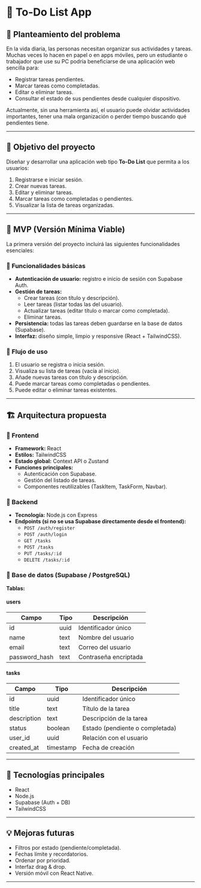 # 📝 To-Do List App

## 📌 Planteamiento del problema
En la vida diaria, las personas necesitan organizar sus actividades y tareas. Muchas veces lo hacen en papel o en apps móviles, pero un estudiante o trabajador que use su PC podría beneficiarse de una aplicación web sencilla para:

- Registrar tareas pendientes.  
- Marcar tareas como completadas.  
- Editar o eliminar tareas.  
- Consultar el estado de sus pendientes desde cualquier dispositivo.

Actualmente, sin una herramienta así, el usuario puede olvidar actividades importantes, tener una mala organización o perder tiempo buscando qué pendientes tiene.

---

## 🎯 Objetivo del proyecto
Diseñar y desarrollar una aplicación web tipo **To-Do List** que permita a los usuarios:

1. Registrarse e iniciar sesión.  
2. Crear nuevas tareas.  
3. Editar y eliminar tareas.  
4. Marcar tareas como completadas o pendientes.  
5. Visualizar la lista de tareas organizadas.  

---

## 🧠 MVP (Versión Mínima Viable)
La primera versión del proyecto incluirá las siguientes funcionalidades esenciales:

### 🔹 Funcionalidades básicas
- **Autenticación de usuario:** registro e inicio de sesión con Supabase Auth.  
- **Gestión de tareas:**
  - Crear tareas (con título y descripción).  
  - Leer tareas (listar todas las del usuario).  
  - Actualizar tareas (editar título o marcar como completada).  
  - Eliminar tareas.  
- **Persistencia:** todas las tareas deben guardarse en la base de datos (Supabase).  
- **Interfaz:** diseño simple, limpio y responsive (React + TailwindCSS).  

### 🔹 Flujo de uso
1. El usuario se registra o inicia sesión.  
2. Visualiza su lista de tareas (vacía al inicio).  
3. Añade nuevas tareas con título y descripción.  
4. Puede marcar tareas como completadas o pendientes.  
5. Puede editar o eliminar tareas existentes.  

---

## 🏗️ Arquitectura propuesta

### 🔸 Frontend
- **Framework:** React  
- **Estilos:** TailwindCSS  
- **Estado global:** Context API o Zustand  
- **Funciones principales:**  
  - Autenticación con Supabase.  
  - Gestión del listado de tareas.  
  - Componentes reutilizables (TaskItem, TaskForm, Navbar).  

### 🔸 Backend
- **Tecnología:** Node.js con Express  
- **Endpoints (si no se usa Supabase directamente desde el frontend):**  
  - `POST /auth/register`  
  - `POST /auth/login`  
  - `GET /tasks`  
  - `POST /tasks`  
  - `PUT /tasks/:id`  
  - `DELETE /tasks/:id`  

### 🔸 Base de datos (Supabase / PostgreSQL)
**Tablas:**

#### users
| Campo | Tipo | Descripción |
|-------|------|--------------|
| id | uuid | Identificador único |
| name | text | Nombre del usuario |
| email | text | Correo del usuario |
| password_hash | text | Contraseña encriptada |

#### tasks
| Campo | Tipo | Descripción |
|-------|------|--------------|
| id | uuid | Identificador único |
| title | text | Título de la tarea |
| description | text | Descripción de la tarea |
| status | boolean | Estado (pendiente o completada) |
| user_id | uuid | Relación con el usuario |
| created_at | timestamp | Fecha de creación |

---

## 🚀 Tecnologías principales
- React  
- Node.js  
- Supabase (Auth + DB)  
- TailwindCSS  

---

## 💡 Mejoras futuras
- Filtros por estado (pendiente/completada).  
- Fechas límite y recordatorios.  
- Ordenar por prioridad.  
- Interfaz drag & drop.  
- Versión móvil con React Native.  

---

